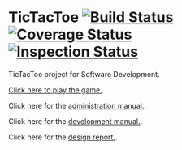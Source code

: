 # TicTacToe [![Build Status](https://travis-ci.org/NerdirMedSkapgerdir/TicTacToe.svg?branch=master)](https://travis-ci.org/NerdirMedSkapgerdir/TicTacToe) [![Coverage Status](https://coveralls.io/repos/NerdirMedSkapgerdir/TicTacToe/badge.png?branch=master)](https://coveralls.io/r/NerdirMedSkapgerdir/TicTacToe?branch=master) [![Inspection Status](https://scan.coverity.com/projects/3393/badge.svg)](https://scan.coverity.com/projects/3393)

TicTacToe project for Software Development.

[Click here to play the game.](http://nerdir.herokuapp.com/).

Click here for the [administration manual.](documents/admin_manual.md).

Click here for the [development manual.](documents/dev_manual.md).

Click here for the [design report.](documents/design_report.md).
